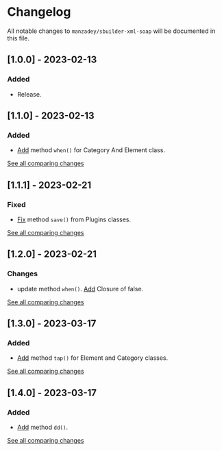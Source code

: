# Changelog

All notable changes to `manzadey/sbuilder-xml-soap` will be documented in this file.

## [1.0.0] - 2023-02-13

### Added
 - Release.


## [1.1.0] - 2023-02-13

### Added
- [Add](https://github.com/Manzadey/sbuilder-xml-soap/commit/a339b4d1b6ec4c0b7beb33ab905d49a64783677f) method `when()` for Category And Element class.

[See all comparing changes](https://github.com/Manzadey/sbuilder-xml-soap/compare/v1.0.0...v1.1.0)

## [1.1.1] - 2023-02-21

### Fixed
- [Fix](https://github.com/Manzadey/sbuilder-xml-soap/commit/cd963662793fb628983059c39f216de056ce5cd7) method `save()` from Plugins classes.

[See all comparing changes](https://github.com/Manzadey/sbuilder-xml-soap/compare/v1.1.0...v1.1.0)

## [1.2.0] - 2023-02-21

### Changes
- update method `when()`. [Add](https://github.com/Manzadey/sbuilder-xml-soap/commit/b005287a7f7de05af2802268980c933edc7df85e) Closure of false.

[See all comparing changes](https://github.com/Manzadey/sbuilder-xml-soap/compare/v1.1.0...v1.2.0)

## [1.3.0] - 2023-03-17

### Added
- [Add](https://github.com/Manzadey/sbuilder-xml-soap/commit/ef40542e58bd4e5ca8838d8a0239068bf0e0228a) method `tap()` for Element and Category classes.

[See all comparing changes](https://github.com/Manzadey/sbuilder-xml-soap/compare/v1.2.0...v1.3.0)

## [1.4.0] - 2023-03-17

### Added
- [Add](https://github.com/Manzadey/sbuilder-xml-soap/commit/d5fae84eec4449003e6312fc82d7794be133c966) method `dd()`.

[See all comparing changes](https://github.com/Manzadey/sbuilder-xml-soap/compare/v1.3.0...v1.4.0)
